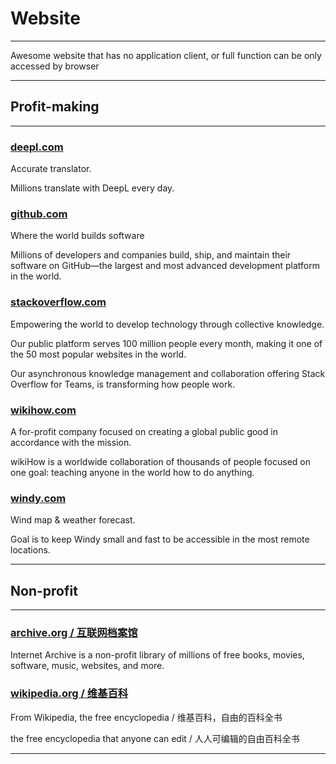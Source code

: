# Website

---

Awesome website that has no application client, or full function can be only accessed by browser

---

## Profit-making

---

### [deepl.com](https://www.deepl.com/translator)

Accurate translator.

Millions translate with DeepL every day.

### [github.com](https://github.com)

Where the world builds software

Millions of developers and companies build, ship, and maintain their software on GitHub—the largest
and most advanced development platform in the world.

### [stackoverflow.com](https://stackoverflow.com)

Empowering the world to develop technology through collective knowledge.

Our public platform serves 100 million people every month, making it one of the 50 most popular
websites in the world.

Our asynchronous knowledge management and collaboration offering Stack Overflow for Teams, is
transforming how people work.

### [wikihow.com](https://www.wikihow.com)

A for-profit company focused on creating a global public good in accordance with the mission.

wikiHow is a worldwide collaboration of thousands of people focused on one goal: teaching anyone in
the world how to do anything.

### [windy.com](https://www.windy.com)

Wind map & weather forecast.

Goal is to keep Windy small and fast to be accessible in the most remote locations.



---

## Non-profit

---

### [archive.org / 互联网档案馆](https://archive.org)

Internet Archive is a non-profit library of millions of free books, movies, software, music,
websites, and more.

### [wikipedia.org / 维基百科](https://wikipedia.org)

From Wikipedia, the free encyclopedia / 维基百科，自由的百科全书

the free encyclopedia that anyone can edit / 人人可编辑的自由百科全书



---







